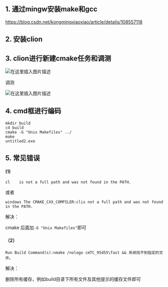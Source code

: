 ## 1. 通过mingw安装make和gcc

https://blog.csdn.net/kongmingxiaoxiao/article/details/108557118

## 2. 安装clion

## 3. clion进行新建cmake任务和调测

![在这里插入图片描述](https://img-blog.csdnimg.cn/20210328233148394.png?x-oss-process=image/watermark,type_ZmFuZ3poZW5naGVpdGk,shadow_10,text_aHR0cHM6Ly9ibG9nLmNzZG4ubmV0L2tvbmdtaW5neGlhb3hpYW8=,size_16,color_FFFFFF,t_70)


调测

![在这里插入图片描述](https://img-blog.csdnimg.cn/20210328233226663.png)


## 4. cmd框进行编码

```
mkdir build 
cd build 
cmake -G "Unix Makefiles" ../
make
untitled2.exe
```

## 5. 常见错误

#### (1) 

```
cl    is not a full path and was not found in the PATH.
```

或者

```
windows The CMAKE_CXX_COMPILER:clis not a full path and was not found in the PATH.
```

解决：

cmake 后面加`-G "Unix Makefiles"`即可

#### （2）

```
Run Build Command(s):nmake /nologo cmTC_95d55\fast && 系统找不到指定的文件。
```

解决：

删除所有缓存，例如build目录下所有文件及其他提示的缓存文件即可

